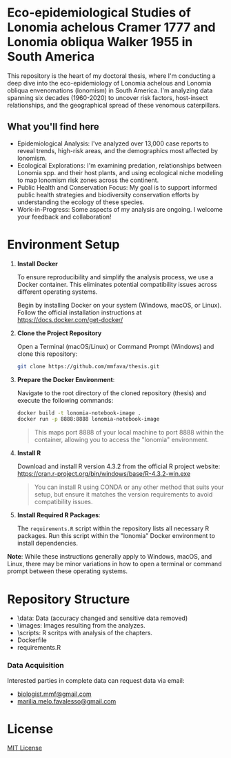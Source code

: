 # Eco-epidemiological Studies of Lonomia achelous Cramer 1777 and Lonomia obliqua Walker 1955 in South America

This repository is the heart of my doctoral thesis, where I'm conducting a deep dive into the eco-epidemiology of Lonomia achelous and Lonomia obliqua envenomations (lonomism) in South America.  I'm analyzing data spanning six decades (1960-2020) to uncover risk factors, host-insect relationships, and the geographical spread of these venomous caterpillars.

## What you'll find here

- Epidemiological Analysis: I've analyzed over 13,000 case reports to reveal trends, high-risk areas, and the demographics most affected by lonomism.
- Ecological Explorations: I'm examining predation, relationships between Lonomia spp. and their host plants, and using ecological niche modeling to map lonomism risk zones across the continent.
- Public Health and Conservation Focus: My goal is to support informed public health strategies and biodiversity conservation efforts by understanding the ecology of these species.
- Work-in-Progress: Some aspects of my analysis are ongoing. I welcome your feedback and collaboration!

# Environment Setup

1. **Install Docker**

    To ensure reproducibility and simplify the analysis process, we use a Docker container. This eliminates potential compatibility issues across different operating systems.

    Begin by installing Docker on your system (Windows, macOS, or Linux). Follow the official installation instructions at https://docs.docker.com/get-docker/

2. **Clone the Project Repository**
   
   Open a Terminal (macOS/Linux) or Command Prompt (Windows) and clone this repository:
   
   ```bash
   git clone https://github.com/mmfava/thesis.git
   ```

3. **Prepare the Docker Environment**:
   
   Navigate to the root directory of the cloned repository (thesis) and execute the following commands:
   
   ```bash
   docker build -t lonomia-notebook-image .
   docker run -p 8888:8888 lonomia-notebook-image
   ```
   
   > This maps port 8888 of your local machine to port 8888 within the container, allowing you to access the "lonomia" environment.

4. **Install R**

    Download and install R version 4.3.2 from the official R project website: https://cran.r-project.org/bin/windows/base/R-4.3.2-win.exe
    > You can install R using CONDA or any other method that suits your setup, but ensure it matches the version requirements to avoid compatibility issues.

5. **Install Required R Packages**:
   
   The `requirements.R` script within the repository lists all necessary R packages. Run this script within the "lonomia" Docker environment to install dependencies.

**Note**: While these instructions generally apply to Windows, macOS, and Linux, there may be minor variations in how to open a terminal or command prompt between these operating systems.

# Repository Structure

- \data: Data (accuracy changed and sensitive data removed)
- \images: Images resulting from the analyzes.
- \scripts: R scritps with analysis of the chapters.
- Dockerfile
- requirements.R

### Data Acquisition

Interested parties in complete data can request data via email:
- <a href="mailto:biologist.mmf@gmail.com">biologist.mmf@gmail.com</a>
- <a href="mailto:marilia.melo.favalesso@gmail.com">marilia.melo.favalesso@gmail.com</a>

# License
[MIT License](LICENSE)


